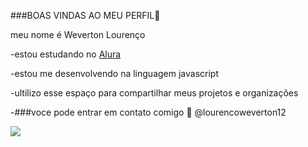 ###BOAS VINDAS AO MEU PERFIL💙

meu nome é Weverton Lourenço 

-estou estudando no [Alura ](hppts://www.Alura.com.br)

-estou me desenvolvendo na linguagem javascript 

-ultilizo esse espaço para compartilhar meus projetos e organizações 

-###voce pode entrar em contato comigo 📧
@lourencoweverton12 

![](https://media1.tenor.com/m/OaCCURoy4CIAAAAd/suuui-siuuu.gif)

